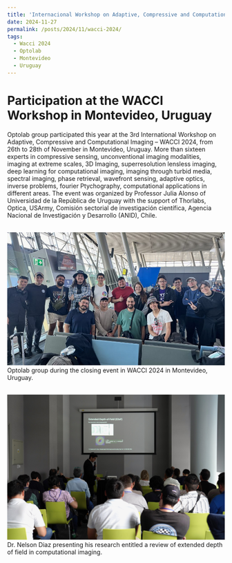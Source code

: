 ```yaml
---
title: 'Internacional Workshop on Adaptive, Compressive and Computational Imaging – WACCI 2024'
date: 2024-11-27
permalink: /posts/2024/11/wacci-2024/
tags:
  - Wacci 2024
  - Optolab
  - Montevideo
  - Uruguay
---
```


Participation at the WACCI Workshop in Montevideo, Uruguay
======

Optolab group participated this year at the 3rd International Workshop on Adaptive, Compressive and Computational Imaging – WACCI 2024, from 26th to 28th of November in Montevideo, Uruguay. More than sixteen experts in compressive sensing, unconventional imaging modalities, imaging at extreme scales, 3D Imaging, superresolution lensless imaging, deep learning for computational imaging, imaging through turbid media, spectral imaging, phase retrieval, wavefront sensing, adaptive optics, inverse problems, fourier Ptychography, computational applications in different areas. The event was organized by Professor Julia Alonso of Universidad de la República de Uruguay with the support of Thorlabs, Optica, USArmy, Comisión sectorial de investigación científica, Agencia Nacional de Investigación y Desarrollo (ANID), Chile.

<br/><img src='/images/wacci2024.jpg'>
Optolab group during the closing event in WACCI 2024 in Montevideo, Uruguay.

<br/><img src='/images/wacci2024-EDoF.JPG'>
Dr. Nelson Diaz presenting his research entitled a review of extended depth of field in computational imaging.
